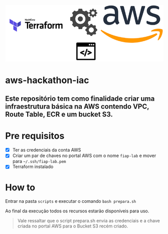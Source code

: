 ![vpc](images/infra-as-code.png)
# aws-hackathon-iac
## Este repositório tem como finalidade criar uma infraestrutura básica na AWS contendo VPC, Route Table, ECR e um bucket S3.

# Pre requisitos
- [x] Ter as credenciais da conta AWS
- [x] Criar um par de chaves no portal AWS com o nome `fiap-lab` e mover para `~/.ssh/fiap-lab.pem`
- [x] Terraform instalado

# How to
Entrar na pasta `scripts` e executar o comando `bash prepara.sh`

Ao final da execução todos os recursos estarão disponíveis para uso.

> Vale ressaltar que o script prepara.sh envia as credenciais e a chave criada no portal AWS para o Bucket S3 recém criado.